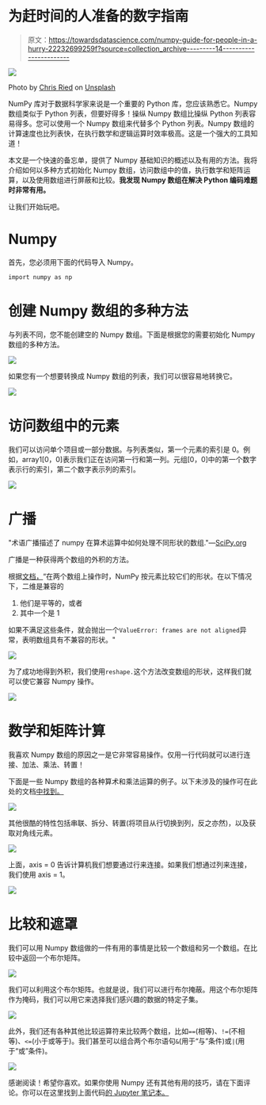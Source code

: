 # 为赶时间的人准备的数字指南

> 原文：<https://towardsdatascience.com/numpy-guide-for-people-in-a-hurry-22232699259f?source=collection_archive---------14----------------------->

![](img/04d6938bec1ca8847b14708217a1598d.png)

Photo by [Chris Ried](https://unsplash.com/@cdr6934?utm_source=medium&utm_medium=referral) on [Unsplash](https://unsplash.com?utm_source=medium&utm_medium=referral)

NumPy 库对于数据科学家来说是一个重要的 Python 库，您应该熟悉它。Numpy 数组类似于 Python 列表，但要好得多！操纵 Numpy 数组比操纵 Python 列表容易得多。您可以使用一个 Numpy 数组来代替多个 Python 列表。Numpy 数组的计算速度也比列表快，在执行数学和逻辑运算时效率极高。这是一个强大的工具知道！

本文是一个快速的备忘单，提供了 Numpy 基础知识的概述以及有用的方法。我将介绍如何以多种方式初始化 Numpy 数组，访问数组中的值，执行数学和矩阵运算，以及使用数组进行屏蔽和比较。**我发现 Numpy 数组在解决 Python 编码难题时非常有用。**

让我们开始玩吧。

# Numpy

首先，您必须用下面的代码导入 Numpy。

```
import numpy as np
```

# 创建 Numpy 数组的多种方法

与列表不同，您不能创建空的 Numpy 数组。下面是根据您的需要初始化 Numpy 数组的多种方法。

![](img/11f2874aa3fc57f6f84b00211d2ddcdf.png)

如果您有一个想要转换成 Numpy 数组的列表，我们可以很容易地转换它。

![](img/2e84c3138cd248603a8d1f18290df701.png)

# 访问数组中的元素

我们可以访问单个项目或一部分数据。与列表类似，第一个元素的索引是 0。例如，array1[0，0]表示我们正在访问第一行和第一列。元组[0，0]中的第一个数字表示行的索引，第二个数字表示列的索引。

![](img/cca6040935570f790a9bb20978ec0ee4.png)

# 广播

"术语广播描述了 numpy 在算术运算中如何处理不同形状的数组."—[SciPy.org](https://docs.scipy.org/doc/numpy-1.15.0/user/basics.broadcasting.html)

广播是一种获得两个数组的外积的方法。

根据[文档，](https://docs.scipy.org/doc/numpy-1.15.0/user/basics.broadcasting.html)“在两个数组上操作时，NumPy 按元素比较它们的形状。在以下情况下，二维是兼容的

1.  他们是平等的，或者
2.  其中一个是 1

如果不满足这些条件，就会抛出一个`ValueError: frames are not aligned`异常，表明数组具有不兼容的形状。"

![](img/10e694398416863a466662c44d09bc81.png)

为了成功地得到外积，我们使用`reshape.`这个方法改变数组的形状，这样我们就可以使它兼容 Numpy 操作。

![](img/efd87d2e124eccc3ed8787a2471dd872.png)

# 数学和矩阵计算

我喜欢 Numpy 数组的原因之一是它非常容易操作。仅用一行代码就可以进行连接、加法、乘法、转置！

下面是一些 Numpy 数组的各种算术和乘法运算的例子。以下未涉及的操作可在此处的文档[中找到。](http://www.numpy.org/)

![](img/b450013f21b623c34f68b1f005946aa0.png)

其他很酷的特性包括串联、拆分、转置(将项目从行切换到列，反之亦然)，以及获取对角线元素。

![](img/1772b7e8c17b9e8a3d20a7f89cd0cf24.png)

上面，axis = 0 告诉计算机我们想要通过行来连接。如果我们想通过列来连接，我们使用 axis = 1。

![](img/712f1f2ba5db47c09a8e10b6e308347c.png)

# 比较和遮罩

我们可以用 Numpy 数组做的一件有用的事情是比较一个数组和另一个数组。在比较中返回一个布尔矩阵。

![](img/65d38344c30c520f5800a1e4e3cc6cbe.png)

我们可以利用这个布尔矩阵。也就是说，我们可以进行布尔掩蔽。用这个布尔矩阵作为掩码，我们可以用它来选择我们感兴趣的数据的特定子集。

![](img/2261cf981831db23f043bfe3fd95a563.png)

此外，我们还有各种其他比较运算符来比较两个数组，比如`==`(相等)、`!=`(不相等)、`<=`(小于或等于)。我们甚至可以组合两个布尔语句`&`(用于“与”条件)或`|`(用于“或”条件)。

![](img/1f6e24b1de61287ec2d3106412199203.png)

感谢阅读！希望你喜欢。如果你使用 Numpy 还有其他有用的技巧，请在下面评论。你可以在这里找到上面代码[的 Jupyter 笔记本。](https://github.com/julia-git/Numpy/tree/master)